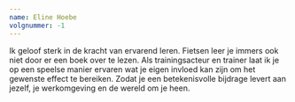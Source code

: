 ```yaml
---
name: Eline Hoebe
volgnummer: -1
---
```

Ik geloof sterk in de kracht van ervarend leren. Fietsen leer je immers ook niet door er een boek over te lezen. Als trainingsacteur en trainer laat ik je op een speelse manier ervaren wat je eigen invloed kan zijn om het gewenste effect te bereiken. Zodat je een betekenisvolle bijdrage levert aan jezelf, je werkomgeving en de wereld om je heen.